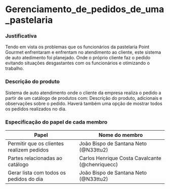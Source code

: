 # Gerenciamento_de_pedidos_de_uma_pastelaria

### Justificativa
 Tendo em vista os problemas que os funcionários da pastelaria Point Gourmet enfrentaram e enfrentam no atendimento ao cliente, este sistema de auto atedimento foi planejado. Onde o próprio cliente faz o pedido evitando situações desgastantes com os funcionários e otimizando o trabalho.  
### Descrição do produto
 Sistema de auto atendimento onde o cliente da empresa realiza o pedido a partir de um catálogo de produtos com: Descrição do produto, adicionais e observações sobre o pedido. Haverá também uma opção de mostrar todos os pedidos realizados no dia.
### Especificação do papel de cada membro

|                 Papel                      |              Nome do membro                   |
|--------------------------------------------|-----------------------------------------------|
|Permitir que os clientes realizem pedidos   |João Bispo de Santana Neto (@N33ttu2)          |   
|Partes relacionadas ao catálogo             |Carlos Henrique Costa Cavalcante (@chenriquecc)|  
|Gerar lista com todos os pedidos do dia     |João Bispo de Santana Neto (@N33ttu2)          |

